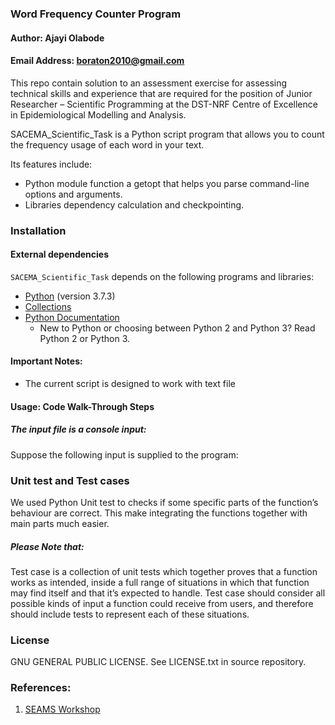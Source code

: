 ### Word Frequency Counter Program
#### Author: Ajayi Olabode
#### Email Address: boraton2010@gmail.com

This repo contain solution to an assessment exercise for assessing technical skills and experience that are required for the position of Junior Researcher – Scientific Programming at the DST-NRF Centre of Excellence in Epidemiological Modelling and Analysis.


SACEMA_Scientific_Task is a Python script program that allows you to count the frequency usage of each word in your text. 

Its features include:

 * Python module function a getopt that helps you parse command-line options and arguments.
 * Libraries dependency calculation and checkpointing.

### Installation

#### External dependencies

`SACEMA_Scientific_Task` depends on the following programs and libraries:

 * [Python](https://www.python.org/downloads/release/python-373/) (version 3.7.3) 
 * [Collections](https://docs.python.org/2/library/collections.html)
 * [Python Documentation](https://docs.python.org/2/contents.html) 
	* New to Python or choosing between Python 2 and Python 3? Read Python 2 or Python 3.

#### Important Notes:

 * The current script is designed to work with text file



####  Usage: Code Walk-Through Steps

##### The input file is a console input: 

Suppose the following input is supplied to the program:



### Unit test and Test cases

We used Python Unit test to checks if some specific parts of the function’s behaviour are correct. This make integrating the functions together with main parts much easier. 

##### Please Note that: 
Test case is a collection of unit tests which together proves that a function works as intended, inside a full range of situations in which that function may find itself and that it’s expected to handle. Test case should consider all possible kinds of input a function could receive from users, and therefore should include tests to represent each of these situations.


### License

 GNU GENERAL PUBLIC LICENSE. See LICENSE.txt in source repository.



### References:

 1. [SEAMS Workshop](https://seams-workshop.gitlab.io/practical/workspace/)



































